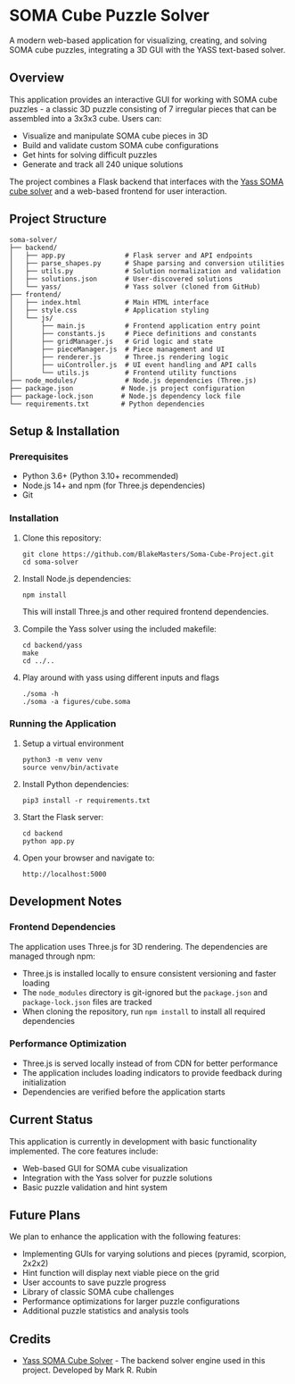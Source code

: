 # SOMA Cube Puzzle Solver

A modern web-based application for visualizing, creating, and solving SOMA cube puzzles, integrating a 3D GUI with the YASS text-based solver.

## Overview

This application provides an interactive GUI for working with SOMA cube puzzles - a classic 3D puzzle consisting of 7 irregular pieces that can be assembled into a 3x3x3 cube. Users can:

- Visualize and manipulate SOMA cube pieces in 3D
- Build and validate custom SOMA cube configurations
- Get hints for solving difficult puzzles
- Generate and track all 240 unique solutions

The project combines a Flask backend that interfaces with the [Yass SOMA cube solver](https://github.com/thanks4opensource/yass) and a web-based frontend for user interaction.

## Project Structure

```
soma-solver/
├── backend/
│   ├── app.py               # Flask server and API endpoints
│   ├── parse_shapes.py      # Shape parsing and conversion utilities
│   ├── utils.py             # Solution normalization and validation
│   ├── solutions.json       # User-discovered solutions
│   └── yass/                # Yass solver (cloned from GitHub)
├── frontend/
│   ├── index.html           # Main HTML interface
│   ├── style.css            # Application styling
│   └── js/
│       ├── main.js          # Frontend application entry point
│       ├── constants.js     # Piece definitions and constants
│       ├── gridManager.js   # Grid logic and state
│       ├── pieceManager.js  # Piece management and UI
│       ├── renderer.js      # Three.js rendering logic
│       ├── uiController.js  # UI event handling and API calls
│       └── utils.js         # Frontend utility functions
├── node_modules/            # Node.js dependencies (Three.js)
├── package.json            # Node.js project configuration
├── package-lock.json       # Node.js dependency lock file
└── requirements.txt        # Python dependencies
```

## Setup & Installation

### Prerequisites

- Python 3.6+ (Python 3.10+ recommended)
- Node.js 14+ and npm (for Three.js dependencies)
- Git

### Installation

1. Clone this repository:
   ```
   git clone https://github.com/BlakeMasters/Soma-Cube-Project.git
   cd soma-solver
   ```

2. Install Node.js dependencies:
   ```
   npm install
   ```
   This will install Three.js and other required frontend dependencies.

3. Compile the Yass solver using the included makefile:
   ```
   cd backend/yass
   make
   cd ../..
   ```

4. Play around with yass using different inputs and flags
   ```
   ./soma -h
   ./soma -a figures/cube.soma
   ```

### Running the Application

1. Setup a virtual environment
   ```
   python3 -m venv venv
   source venv/bin/activate
   ```

2. Install Python dependencies:
   ```
   pip3 install -r requirements.txt
   ```

3. Start the Flask server:
   ```
   cd backend
   python app.py
   ```

4. Open your browser and navigate to:
   ```
   http://localhost:5000
   ```

## Development Notes

### Frontend Dependencies
The application uses Three.js for 3D rendering. The dependencies are managed through npm:
- Three.js is installed locally to ensure consistent versioning and faster loading
- The `node_modules` directory is git-ignored but the `package.json` and `package-lock.json` files are tracked
- When cloning the repository, run `npm install` to install all required dependencies

### Performance Optimization
- Three.js is served locally instead of from CDN for better performance
- The application includes loading indicators to provide feedback during initialization
- Dependencies are verified before the application starts

## Current Status

This application is currently in development with basic functionality implemented. The core features include:
- Web-based GUI for SOMA cube visualization
- Integration with the Yass solver for puzzle solutions
- Basic puzzle validation and hint system

## Future Plans

We plan to enhance the application with the following features:

- Implementing GUIs for varying solutions and pieces (pyramid, scorpion, 2x2x2)
- Hint function will display next viable piece on the grid
- User accounts to save puzzle progress
- Library of classic SOMA cube challenges
- Performance optimizations for larger puzzle configurations
- Additional puzzle statistics and analysis tools

## Credits

- [Yass SOMA Cube Solver](https://github.com/thanks4opensource/yass) - The backend solver engine used in this project. Developed by Mark R. Rubin
